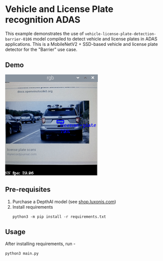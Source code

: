 # Vehicle and License Plate recognition ADAS

This example demonstrates the use of `vehicle-license-plate-detection-barrier-0106` model compiled to detect vehicle and license plates
in ADAS applications. This is a MobileNetV2 + SSD-based vehicle and license plate detector for the "Barrier" use case. 


## Demo

![Gen2 Age & Gender recognition](https://github.com/dhruvsheth-ai/depthai-experiments/blob/patch-7/gen2-vehicle-license-plate/vehicle.png)

## Pre-requisites

1. Purchase a DepthAI model (see [shop.luxonis.com](https://shop.luxonis.com/))
2. Install requirements
   ```
   python3 -m pip install -r requirements.txt
   ```

## Usage

After installing requirements, run -
```
python3 main.py
``` 

